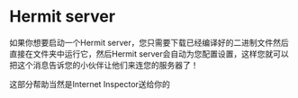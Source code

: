 # Hermit server

如果你想要启动一个Hermit server，您只需要下载已经编译好的二进制文件然后直接在文件夹中运行它，然后Hermit server会自动为您配置设置，这样您就可以把这个消息告诉您的小伙伴让他们来连您的服务器了！  

这部分帮助当然是Internet Inspector送给你的  


